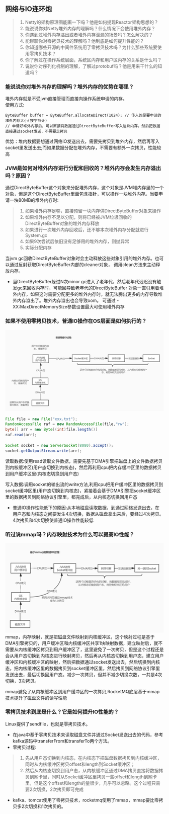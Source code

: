 ## 网络与IO连环炮
>1. Netty的架构原理图能画一下吗？他是如何提现Reactor架构思想的？
>2. 能说说你对Netty堆外内存的理解吗？什么情况下会使用堆外内存？
>3. 你遇到过堆外内存溢出或者堆外内存泄漏的场景吗？怎么解决的？
>4. 能聊聊你对零拷贝技术的理解吗？他到底是如何提升性能的？
>5. 你知道哪些开源的中间件系统用了零拷贝技术吗？为什么那些系统要使用零拷贝技术？
>6. 你了解过在操作系统层面，系统区内存和用户区内存的关系是什么吗？
>7. 说说你对序列化机制的理解，了解过protobuf吗？他是用来干什么的知道吗？ 

### 能说说你对堆外内存的理解吗？堆外内存的优势在哪里？
堆外内存就是不受jvm直接管理而直接向操作系统申请的内存。  
使用方式:
```
ByteBuffer buffer = ByteBuffer.allocateDirect(1024); // 传入的是要申请的堆外内存大小(按字节计)
// 申请好堆外内存后，可以直接将数据通过DirectByteBuffer写入这块内存，然后把数据直接通过socket发送，不需要走拷贝
```
优势：堆内数据要想通过网络IO发送出去，需要先拷贝到堆外内存，然后再写入socket里发送出去;而如果数据分配在堆外内存，不需要有额外一次拷贝，性能较高

### JVM是如何对堆外内存进行分配和回收的？堆外内存会发生内存溢出吗？原因？
通过DirectByteBuffer这个对象来分配堆外内存，这个对象是JVM堆内存里的一个对象，但是这个DirectByteBuffer里面包含指针，可以操作一块堆外内存。当要申请一块80MB的堆外内存时:
>1. 如果堆外内存足够，直接预留一块内存供DirectByteBuffer对象来操作
>2. 如果堆外内存不足以分配，则将已经被JVM垃圾回收的DirectByteBuffer对象的堆外内存释放
>3. 如果进行一次堆外内存回收后，还不够本次堆外内存分配就进行System.gc
>4. 如果9次尝试后依旧没有足够用的堆外内存，则抛异常
>5. 实际分配内存

当jvm gc回收DirectByteBuffer对象时会主动释放这些对象引用的堆外内存。也可以通过反射获取DirectByteBuffer内部的cleaner对象，
调用clean方法来主动释放内存。

* 当DirectByteBuffer躲过N次minor gc进入了老年代，然后老年代迟迟没有触发gc来回收内存时，可能回导致老年代的DirectByteBuffer
对象一直引用着堆外内存，如果这时需要分配更多的堆外内存时，就无法腾出更多的内存导致堆外内存溢出了。堆外内存溢出也会导致oom。
可通过 -XX:MaxDirectMemorySize参数设置最大可使用堆外内存

### 如果不使用零拷贝技术，普通IO操作在OS层面是如何执行的？
![avatar](../static/网络IO过程(普通IO).jpg)
```java
File file = new File("xxx.txt");
RandomAccessFile raf = new RandomAccessFile(file,"rw");
byte[] arr = new Byte[(int)file.length()]
raf.read(arr);

Socket socket = new ServerSocket(8080).accept();
socket.getOutputStream.write(arr);
```
读取数据:使用read读取文件数据，需要先基于DMA引擎把磁盘上的文件数据拷贝到内核缓冲区(用户态切换到内核态)，然后再利用cpu把内存缓冲区里的数据拷贝到用户缓冲区里(内核态切换到用户态)  

写入数据:调用socket的输出流的write方法,利用cpu把用户缓冲区里的数据拷贝到socket缓冲区里(用户态切换到内核态)，紧接着会基于DMA引擎把socket缓冲区里的数据拷贝到网络协议引擎里，都完成后，从内核态切换回用户态

* 普通IO操作性能低下的原因:从本地磁盘读取数据，到通过网络发送出去，在用户态和内核态之间要发生4次切换，数据从磁盘拿出来后，要经过4次拷贝。4次拷贝和4次切换使普通IO操作性能较低

### 听过说mmap吗？内存映射技术为什么可以提高IO性能？
![avatar](../static/网络IO过程(基于mmap).jpg)
mmap，内存映射，就是把磁盘文件映射到内核缓冲区，这个映射过程是基于DMA引擎拷贝的，用户缓冲区和内核缓冲区共享1块映射数据，建立映射后，就不需要从内核缓冲区拷贝到用户缓冲区了，这里避免了一次拷贝，但是这个过程还是会从用户态切换到内核态进行映射拷贝，然后再从内核态切换到用户态，建立用户缓冲区和内核缓冲区的映射，然后把数据通过socket发送出去，然后切换到内核态，把内核缓冲区里的数据拷贝到socket缓冲区里，然后拷贝到网络协议引擎里发送出去，最后切换回用户态。减少一次拷贝，但并不减少切换次数，一共是4次切换，3次拷贝。

mmap避免了从内核缓冲区到用户缓冲区的一次拷贝,RocketMQ底层基于mmap技术提升了磁盘文件的读写性能  
### 零拷贝技术到底是什么？它是如何提升IO性能的？
Linux提供了sendfile，也就是零拷贝技术。
* 在java中基于零拷贝技术来读取磁盘文件并通过Socket发送出去的代码，参考kafka源码中transferFrom和transferTo两个方法。
* 零拷贝过程: 
>1. 先从用户态切换到内核态，在内核态下把磁盘数据拷贝到内核缓冲区，同时从内核缓冲区拷贝offset和length到Socket缓冲区；
>2. 然后从内核态切换到用户态，从内核缓冲区通过DMA拷贝直接将数据拷贝到网卡里，同时从Socket缓冲区里拷贝一些offset和length到网卡里，但是这个offset和length的量很少，几乎可以忽略。这个过程只需要2次切换，2次拷贝即可完成

* kafka、tomcat使用了零拷贝技术，rocketmq使用了mmap，mmap要比零拷贝多2次切换和1次拷贝的。